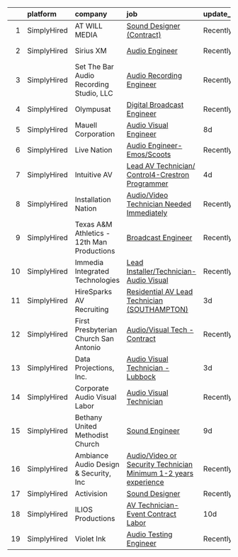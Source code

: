 

|    | platform    | company                                    | job                                                                                                                                                                        | update_time   | location                     |
|---:|:------------|:-------------------------------------------|:---------------------------------------------------------------------------------------------------------------------------------------------------------------------------|:--------------|:-----------------------------|
|  1 | SimplyHired | AT WILL MEDIA                              | [Sound Designer (Contract)](https://www.simplyhired.com/job/A8J3OHbNiyMLbVFnIUfy0ozJJiTZfcE14SmK3bIR7bWPApEHFt1A1g?q=audio+engineer)                                       | Recently      | Remote                       |
|  2 | SimplyHired | Sirius XM                                  | [Audio Engineer](https://www.simplyhired.com/job/EWBF5wv_xPkq0XQdncFhqbNnk35wQKel2Uavfv2d3jQiMaNPfnS2PA?q=audio+engineer)                                                  | Recently      | Los Angeles, CA              |
|  3 | SimplyHired | Set The Bar Audio Recording Studio, LLC    | [Audio Recording Engineer](https://www.simplyhired.com/job/Jv3iNb_Q-ojG2ToR6FjPExUMRfsYidw0VlsYy8_vhEWpX2UI4he8aA?q=audio+engineer)                                        | Recently      | Baltimore, MD                |
|  4 | SimplyHired | Olympusat                                  | [Digital Broadcast Engineer](https://www.simplyhired.com/job/knRZXI6UWzymsVVhT1MMbOV-AhvVEE4kWxbmx_N9pVRZ9H4n9WKg-w?q=audio+engineer)                                      | Recently      | West Palm Beach, FL          |
|  5 | SimplyHired | Mauell Corporation                         | [Audio Visual Engineer](https://www.simplyhired.com/job/Ic-_99lorrLynvLMuJQtPYhwRQgVVzd7ZnOcWtOmMEhiveb4B7qRuQ?q=audio+engineer)                                           | 8d            | Dillsburg, PA                |
|  6 | SimplyHired | Live Nation                                | [Audio Engineer- Emos/Scoots](https://www.simplyhired.com/job/j-j0XR4QeM7NOgvm18RWWx_C2qawAr8MQzThJbjIVt9l9F_YTPKfOw?q=audio+engineer)                                     | Recently      | Austin, TX                   |
|  7 | SimplyHired | Intuitive AV                               | [Lead AV Technician/ Control4-Crestron Programmer](https://www.simplyhired.com/job/SJqlOs9OQNID7hNyXHx1GcP2AOHAO9uKsuehDuA9A_uC5pVhUpro2g?q=audio+engineer)                | 4d            | Woodstock, GA                |
|  8 | SimplyHired | Installation Nation                        | [Audio/Video Technician Needed Immediately](https://www.simplyhired.com/job/UzDtRmiKao0wwz_kM4evGKJEWWak5fU_n0g3bRUlpHLyzI5Sz5UwkA?q=audio+engineer)                       | Recently      | San Antonio, TX +4 locations |
|  9 | SimplyHired | Texas A&M Athletics - 12th Man Productions | [Broadcast Engineer](https://www.simplyhired.com/job/FvqtjkPQOHFz7okHbknjuZGriHK1tUpOYJrYq7y5M_E_VlNyFcveLg?q=audio+engineer)                                              | Recently      | College Station, TX          |
| 10 | SimplyHired | Immedia Integrated Technologies            | [Lead Installer/Technician-Audio Visual](https://www.simplyhired.com/job/IL_TH2SXPlz2tOw2DDE_I22xSpEewZlkJne33ZaAXd-CmCI5oTmI_A?q=audio+engineer)                          | Recently      | Scottsdale, AZ               |
| 11 | SimplyHired | HireSparks AV Recruiting                   | [Residential AV Lead Technician (SOUTHAMPTON)](https://www.simplyhired.com/job/DeCFtcZItpbW38Z_eH7MmaQEzGHE6cs7V4_TbAe3uDczMiopRSz1Mg?q=audio+engineer)                    | 3d            | Southampton, NY              |
| 12 | SimplyHired | First Presbyterian Church San Antonio      | [Audio/Visual Tech - Contract](https://www.simplyhired.com/job/swHMB96Kwa53MzQOG82QHtLzPranOWiSMv0NTvaZmWf23mlBF_jnZg?q=audio+engineer)                                    | Recently      | San Antonio, TX              |
| 13 | SimplyHired | Data Projections, Inc.                     | [Audio Visual Technician - Lubbock](https://www.simplyhired.com/job/giQKcAzmvv9mmmM8Z3F93U3NDdsnfJG4yLZFj-wGBpT_IIf2_8yYvw?q=audio+engineer)                               | 3d            | Lubbock, TX                  |
| 14 | SimplyHired | Corporate Audio Visual Labor               | [Audio Visual Technician](https://www.simplyhired.com/job/GM4bw4sCWtD_iZ_YLKh-uWPHQe_aKFtVe34CtftC7T4bxZ6al7hPEg?q=audio+engineer)                                         | Recently      | San Antonio, TX +2 locations |
| 15 | SimplyHired | Bethany United Methodist Church            | [Sound Engineer](https://www.simplyhired.com/job/g0Tq1ESh5EYFuJmL-Qzsw0WIafaghM2tJgq7h55Tz-xygYCSyotMBA?q=audio+engineer)                                                  | 9d            | Austin, TX                   |
| 16 | SimplyHired | Ambiance Audio Design & Security, Inc      | [Audio/Video or Security Technician Minimum 1-2 years experience](https://www.simplyhired.com/job/Vc3tmzMepORccEv1-26Mho32J0Lr7TUkYn1ldYes1VNCjLgEGGN2Rw?q=audio+engineer) | Recently      | Naples, FL                   |
| 17 | SimplyHired | Activision                                 | [Sound Designer](https://www.simplyhired.com/job/i7qlcqa6pP-srEpgyNNEjRvZmW5tDc8R6vUqXUq0hP94Ee2Cl5AgeQ?q=audio+engineer)                                                  | Recently      | Austin, TX                   |
| 18 | SimplyHired | ILIOS Productions                          | [AV Technician- Event Contract Labor](https://www.simplyhired.com/job/667LDG2whikuHRjFYDItYrqWR8I0w_pLzq4r_gsBP1tHxvJyTgNa3w?q=audio+engineer)                             | 10d           | Austin, TX                   |
| 19 | SimplyHired | Violet Ink                                 | [Audio Testing Engineer](https://www.simplyhired.com/job/dF4SrJaCWnEj-9uGNkJf4B7Rwt5GZKOSwH7sDlUKLAhwepHv98BoDA?q=audio+engineer)                                          | Recently      | Remote                       |